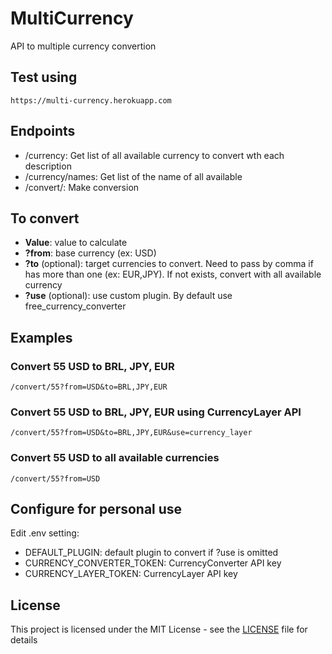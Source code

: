 # MultiCurrency
API to multiple currency convertion

## Test using
```
https://multi-currency.herokuapp.com
```

## Endpoints
- /currency: Get list of all available currency to convert wth each description
- /currency/names: Get list of the name of all available
- /convert/: Make conversion

## To convert
- **Value**: value to calculate
- **?from**: base currency (ex: USD)
- **?to** (optional): target currencies to convert. Need to pass by comma if has more than one (ex: EUR,JPY). If not exists, convert with all available currency
- **?use** (optional): use custom plugin. By default use free_currency_converter

## Examples
### Convert 55 USD to BRL, JPY, EUR
```
/convert/55?from=USD&to=BRL,JPY,EUR
```

### Convert 55 USD to BRL, JPY, EUR using CurrencyLayer API
```
/convert/55?from=USD&to=BRL,JPY,EUR&use=currency_layer
```

### Convert 55 USD to all available currencies
```
/convert/55?from=USD
```

## Configure for personal use
Edit .env setting:
- DEFAULT_PLUGIN: default plugin to convert if ?use is omitted
- CURRENCY_CONVERTER_TOKEN: CurrencyConverter API key
- CURRENCY_LAYER_TOKEN: CurrencyLayer API key

## License
This project is licensed under the MIT License - see the [LICENSE](LICENSE) file for details
